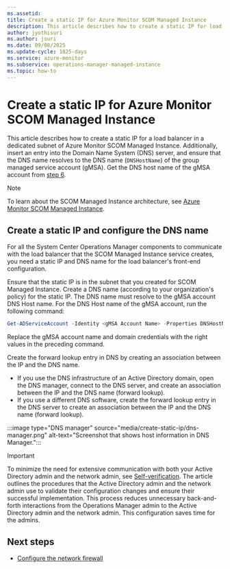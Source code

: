 ```yaml
---
ms.assetid: 
title: Create a static IP for Azure Monitor SCOM Managed Instance
description: This article describes how to create a static IP for load balancer in a dedicated subnet of SCOM Managed Instance.
author: jyothisuri
ms.author: jsuri
ms.date: 09/08/2025
ms.update-cycle: 1825-days
ms.service: azure-monitor
ms.subservice: operations-manager-managed-instance
ms.topic: how-to
---
```


# Create a static IP for Azure Monitor SCOM Managed Instance

This article describes how to create a static IP for a load balancer in a dedicated subnet of Azure Monitor SCOM Managed Instance. Additionally, insert an entry into the Domain Name System (DNS) server, and ensure that the DNS name resolves to the DNS name (`DNSHostName`) of the group managed service account (gMSA). Get the DNS host name of the gMSA account from [step 6](create-group-managed-service-account.md).

>[!NOTE]
> To learn about the SCOM Managed Instance architecture, see [Azure Monitor SCOM Managed Instance](overview.md).

## Create a static IP and configure the DNS name

For all the System Center Operations Manager components to communicate with the load balancer that the SCOM Managed Instance service creates, you need a static IP and DNS name for the load balancer's front-end configuration.

Ensure that the static IP is in the subnet that you created for SCOM Managed Instance. Create a DNS name (according to your organization's policy) for the static IP. The DNS name must resolve to the gMSA account DNS Host name. For the DNS Host name of the gMSA account, run the following command:

```powershell
Get-ADServiceAccount -Identity <gMSA Account Name> -Properties DNSHostName,Enabled,PrincipalsAllowedToRetrieveManagedPassword,SamAccountName,ServicePrincipalNames -Credential <DomainUserCredentials> 
```

Replace the gMSA account name and domain credentials with the right values in the preceding command.

Create the forward lookup entry in DNS by creating an association between the IP and the DNS name.

- If you use the DNS infrastructure of an Active Directory domain, open the DNS manager, connect to the DNS server, and create an association between the IP and the DNS name (forward lookup).
- If you use a different DNS software, create the forward lookup entry in the DNS server to create an association between the IP and the DNS name (forward lookup).

:::image type="DNS manager" source="media/create-static-ip/dns-manager.png" alt-text="Screenshot that shows host information in DNS Manager.":::

> [!IMPORTANT]
> To minimize the need for extensive communication with both your Active Directory admin and the network admin, see [Self-verification](self-verification-steps.md). The article outlines the procedures that the Active Directory admin and the network admin use to validate their configuration changes and ensure their successful implementation. This process reduces unnecessary back-and-forth interactions from the Operations Manager admin to the Active Directory admin and the network admin. This configuration saves time for the admins.

## Next steps

- [Configure the network firewall](configure-network-firewall.md)